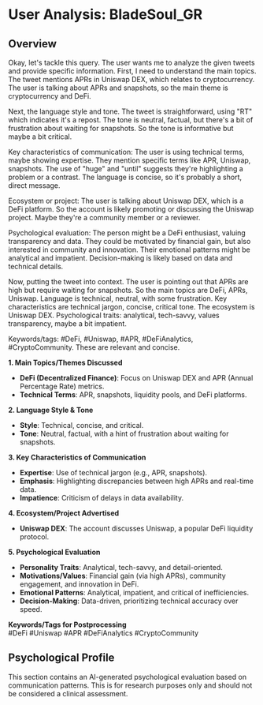 # User Analysis: BladeSoul_GR

## Overview

<think>
Okay, let's tackle this query. The user wants me to analyze the given tweets and provide specific information. First, I need to understand the main topics. The tweet mentions APRs in Uniswap DEX, which relates to cryptocurrency. The user is talking about APRs and snapshots, so the main theme is cryptocurrency and DeFi.

Next, the language style and tone. The tweet is straightforward, using "RT" which indicates it's a repost. The tone is neutral, factual, but there's a bit of frustration about waiting for snapshots. So the tone is informative but maybe a bit critical.

Key characteristics of communication: The user is using technical terms, maybe showing expertise. They mention specific terms like APR, Uniswap, snapshots. The use of "huge" and "until" suggests they're highlighting a problem or a contrast. The language is concise, so it's probably a short, direct message.

Ecosystem or project: The user is talking about Uniswap DEX, which is a DeFi platform. So the account is likely promoting or discussing the Uniswap project. Maybe they're a community member or a reviewer.

Psychological evaluation: The person might be a DeFi enthusiast, valuing transparency and data. They could be motivated by financial gain, but also interested in community and innovation. Their emotional patterns might be analytical and impatient. Decision-making is likely based on data and technical details.

Now, putting the tweet into context. The user is pointing out that APRs are high but require waiting for snapshots. So the main topics are DeFi, APRs, Uniswap. Language is technical, neutral, with some frustration. Key characteristics are technical jargon, concise, critical tone. The ecosystem is Uniswap DEX. Psychological traits: analytical, tech-savvy, values transparency, maybe a bit impatient.

Keywords/tags: #DeFi, #Uniswap, #APR, #DeFiAnalytics, #CryptoCommunity. These are relevant and concise.
</think>

**1. Main Topics/Themes Discussed**  
- **DeFi (Decentralized Finance)**: Focus on Uniswap DEX and APR (Annual Percentage Rate) metrics.  
- **Technical Terms**: APR, snapshots, liquidity pools, and DeFi platforms.  

**2. Language Style & Tone**  
- **Style**: Technical, concise, and critical.  
- **Tone**: Neutral, factual, with a hint of frustration about waiting for snapshots.  

**3. Key Characteristics of Communication**  
- **Expertise**: Use of technical jargon (e.g., APR, snapshots).  
- **Emphasis**: Highlighting discrepancies between high APRs and real-time data.  
- **Impatience**: Criticism of delays in data availability.  

**4. Ecosystem/Project Advertised**  
- **Uniswap DEX**: The account discusses Uniswap, a popular DeFi liquidity protocol.  

**5. Psychological Evaluation**  
- **Personality Traits**: Analytical, tech-savvy, and detail-oriented.  
- **Motivations/Values**: Financial gain (via high APRs), community engagement, and innovation in DeFi.  
- **Emotional Patterns**: Analytical, impatient, and critical of inefficiencies.  
- **Decision-Making**: Data-driven, prioritizing technical accuracy over speed.  

**Keywords/Tags for Postprocessing**  
#DeFi #Uniswap #APR #DeFiAnalytics #CryptoCommunity

## Psychological Profile

This section contains an AI-generated psychological evaluation based on communication patterns. This is for research purposes only and should not be considered a clinical assessment.